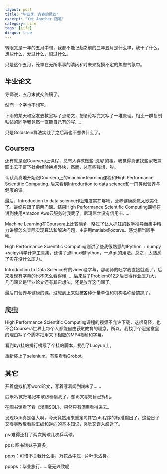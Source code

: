 ```yaml
---
layout: post
title: "毕业季，青春的尾巴"
excerpt: "Yet Another 随笔"
category: Life
tags: [Life]
disqus: true
---
```



转眼又是一年的五月中旬，我都不能记起之前的三年五月是什么样，我干了什么，想些什么，爱过什么，恨过什么。

只是这个五月，笼罩在无所事事的清闲和对未来捉摸不定的焦虑气氛中。

## 毕业论文

导师说，五月末就交终稿了。

然而一个字也不想写。

下雨的某天和室友去教室写了点论文，把绪论写完又写了一堆原理。相比一群复制粘帖的同学我竟然一直能自己有的写……

只是Goldstein算法实践了之后再也不想做什么了。

## Coursera

还有就是跟Coursera上课程，总有人喜欢做些 *没用* 的事。我觉得真该找些家教兼职出去丰富下社会经验换点外快，然而，总有些残想，唉。

认认真真地开始跟Coursera上的machine learning课程和High Performance Scientific Computing. 后来看到Introduction to data science和一门类似营养与健康的课。

最后，Introduction to data science作业难度实在够呛，营养健康感觉太欧美化了。最终只跟了前两门课。结果High Performance Scientific Computing课程在讲到使用Amazon Aws云服务时我跪了，尼玛屌丝没有信用卡……

Machine Learning在Coursera上比较简单，略过了让人抓狂的数学推导而集中精力讲解怎么实际实现算法和解决问题，主要用matlab或octave。感觉相当顺手唉。

High Performance Scientific Computing则讲了些我很熟悉的IPython + numpy +scipy科学计算工具集，还讲了点linux和Python，一点git的用法。总之，太熟悉了实在没什么压力。

Introduction to Data Science有的video没字幕，那老师的吐字我直接就跪了，后来发现有字幕的也不怎么看得懂……后来做了Problem012之后觉得作业压力大，几门课又是毕业论文还有其它想法，还是放弃这门课了。

最后门营养与健康的课。没想到上来就被各种计量单位和机构名称给搞跪了。

## 爬虫

High Performance Scientific Computing课程的视频不允许下载，这很奇怪，也不合Coursera世界上每个人都能自由获取教育的理念。所以，我找了个冠冕堂皇的理由写了个脚本把用来下相应的MP4视频和字幕。

看到byr挂站排行榜写了个挂站脚本，扔到了Luoyun上。

重新装上了selenium。有空看看Grobot。

## 其它

开着虚拟机写word论文，写着写着闻到糊味了……

后来zy就把笔记本散热器借我了。想论文写完自己拆机。

在图书馆看了看《漫画SQL》，果然只有漫画看得进去。

发现Gdb真是强大啊，今天竟然用来重定向其它pts程序的标准输出了，这些日子又零零散散看些汇编和逆向的基本知识，感觉又误入歧途了。

ps:难得还打了两次网球几次乒乓球。

pps: 图书馆妹子真多。

ppps：可惜不关我什么事，万花丛中过，片叶未沾身。

pppps：毕业旅行……毫无兴致呢
